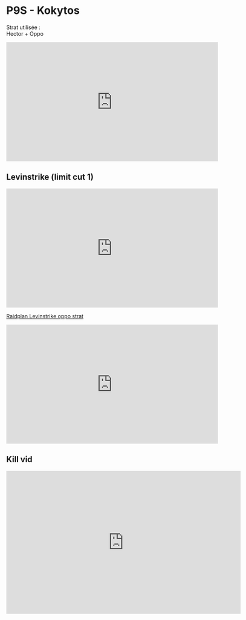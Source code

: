 # P9S - Kokytos

Strat utilisée :  
Hector + Oppo  

<iframe width="560" height="315" src="https://www.youtube.com/embed/rnKHQtYCuAk" title="YouTube video player" frameborder="0" allow="accelerometer; autoplay; clipboard-write; encrypted-media; gyroscope; picture-in-picture" allowfullscreen></iframe> 

## Levinstrike (limit cut 1)

<iframe width="560" height="315" src="https://www.youtube.com/embed/oSdv6f8qNA0" title="YouTube video player" frameborder="0" allow="accelerometer; autoplay; clipboard-write; encrypted-media; gyroscope; picture-in-picture" allowfullscreen></iframe> 

[Raidplan Levinstrike oppo strat](https://raidplan.io/plan/03yOntOM-iZAhpZz)



<iframe width="560" height="315" src="https://www.youtube.com/embed/2yV2oTFwmrc" title="YouTube video player" frameborder="0" allow="accelerometer; autoplay; clipboard-write; encrypted-media; gyroscope; picture-in-picture; web-share" allowfullscreen></iframe>


## Kill vid
<iframe src="https://player.twitch.tv/?video=1838701442&parent=rerevival.github.io&autoplay=false" frameborder="0" allowfullscreen="true" scrolling="no" height="378" width="620"></iframe>
